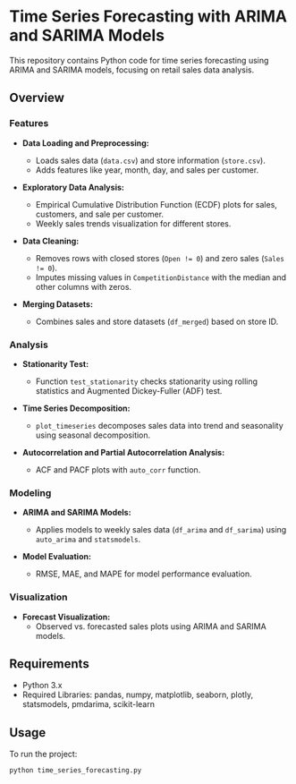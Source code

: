 # Time Series Forecasting with ARIMA and SARIMA Models

This repository contains Python code for time series forecasting using ARIMA and SARIMA models, focusing on retail sales data analysis.

## Overview

### Features

- **Data Loading and Preprocessing:**
  - Loads sales data (`data.csv`) and store information (`store.csv`).
  - Adds features like year, month, day, and sales per customer.

- **Exploratory Data Analysis:**
  - Empirical Cumulative Distribution Function (ECDF) plots for sales, customers, and sale per customer.
  - Weekly sales trends visualization for different stores.

- **Data Cleaning:**
  - Removes rows with closed stores (`Open != 0`) and zero sales (`Sales != 0`).
  - Imputes missing values in `CompetitionDistance` with the median and other columns with zeros.

- **Merging Datasets:**
  - Combines sales and store datasets (`df_merged`) based on store ID.

### Analysis

- **Stationarity Test:**
  - Function `test_stationarity` checks stationarity using rolling statistics and Augmented Dickey-Fuller (ADF) test.

- **Time Series Decomposition:**
  - `plot_timeseries` decomposes sales data into trend and seasonality using seasonal decomposition.

- **Autocorrelation and Partial Autocorrelation Analysis:**
  - ACF and PACF plots with `auto_corr` function.

### Modeling

- **ARIMA and SARIMA Models:**
  - Applies models to weekly sales data (`df_arima` and `df_sarima`) using `auto_arima` and `statsmodels`.

- **Model Evaluation:**
  - RMSE, MAE, and MAPE for model performance evaluation.

### Visualization

- **Forecast Visualization:**
  - Observed vs. forecasted sales plots using ARIMA and SARIMA models.

## Requirements

- Python 3.x
- Required Libraries: pandas, numpy, matplotlib, seaborn, plotly, statsmodels, pmdarima, scikit-learn

## Usage

To run the project:

```bash
python time_series_forecasting.py

